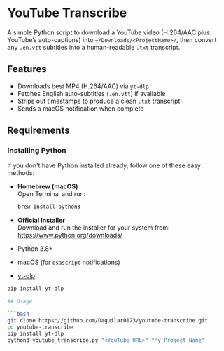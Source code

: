 # YouTube Transcribe

A simple Python script to download a YouTube video (H.264/AAC plus YouTube’s auto-captions)
into `~/Downloads/<ProjectName>/`, then convert any `.en.vtt` subtitles into a human-readable
`.txt` transcript.

## Features

- Downloads best MP4 (H.264/AAC) via `yt-dlp`  
- Fetches English auto-subtitles (`.en.vtt`) if available  
- Strips out timestamps to produce a clean `.txt` transcript  
- Sends a macOS notification when complete

## Requirements

### Installing Python

If you don't have Python installed already, follow one of these easy methods:

- **Homebrew (macOS)**  
  Open Terminal and run:
  ```bash
  brew install python3
  ```
- **Official Installer**  
  Download and run the installer for your system from:
  https://www.python.org/downloads/

- Python 3.8+  
- macOS (for `osascript` notifications)  
- [yt-dlp](https://github.com/yt-dlp/yt-dlp)  

```bash
pip install yt-dlp

## Usage

```bash
git clone https://github.com/Daguilar0123/youtube-transcribe.git
cd youtube-transcribe
pip install yt-dlp
python3 youtube_transcribe.py "<YouTube URL>" "My Project Name"
```